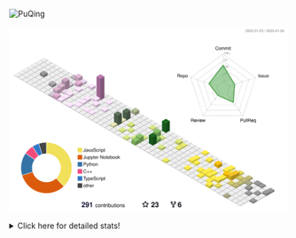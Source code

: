 ![PuQing](https://user-images.githubusercontent.com/27223114/171565019-9a56fae6-b08b-421f-99db-7e830da42371.png)

![](./profile-3d-contrib/profile-season-animate.svg)

<details>
<summary>Click here for detailed stats!</summary>

<!--START_SECTION:waka-->
**I'm a Night 🦉** 

```text
🌞 Morning    43 commits     ██░░░░░░░░░░░░░░░░░░░░░░░   11.23% 
🌆 Daytime    122 commits    ████████░░░░░░░░░░░░░░░░░   31.85% 
🌃 Evening    112 commits    ███████░░░░░░░░░░░░░░░░░░   29.24% 
🌙 Night      106 commits    ███████░░░░░░░░░░░░░░░░░░   27.68%

```


📊 **This Week I Spent My Time On** 

```text
💬 Programming Languages: 
Python                   7 hrs 45 mins       ███████████████████░░░░░░   75.65% 
Jupyter Notebook         1 hr 19 mins        ███░░░░░░░░░░░░░░░░░░░░░░   12.97% 
C++                      1 hr 8 mins         ██░░░░░░░░░░░░░░░░░░░░░░░   11.05% 
Bash                     1 min               ░░░░░░░░░░░░░░░░░░░░░░░░░   0.19% 
C                        0 secs              ░░░░░░░░░░░░░░░░░░░░░░░░░   0.12%

🔥 Editors: 
VS Code                  9 hrs 39 mins       ███████████████████████░░   94.08% 
PyCharm                  36 mins             █░░░░░░░░░░░░░░░░░░░░░░░░   5.92%

💻 Operating System: 
Mac                      10 hrs 15 mins      █████████████████████████   100.0%

```


<!--END_SECTION:waka-->
</details>
